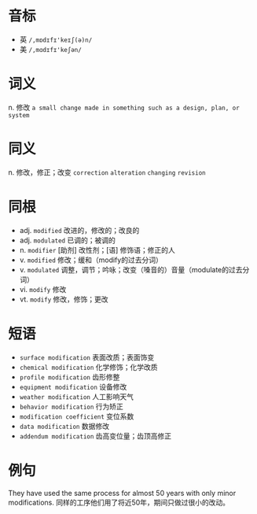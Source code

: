 # 音标

- 英 `/,mɒdɪfɪ'keɪʃ(ə)n/`
- 美 `/,mɑdɪfɪ'keʃən/`

# 词义

n. 修改
`a small change made in something such as a design, plan, or system`

# 同义

n. 修改，修正；改变
`correction` `alteration` `changing` `revision`

# 同根

- adj. `modified` 改进的，修改的；改良的
- adj. `modulated` 已调的；被调的
- n. `modifier` [助剂] 改性剂；[语] 修饰语；修正的人
- v. `modified` 修改；缓和（modify的过去分词）
- v. `modulated` 调整，调节；吟咏；改变（嗓音的）音量（modulate的过去分词）
- vi. `modify` 修改
- vt. `modify` 修改，修饰；更改

# 短语

- `surface modification` 表面改质；表面饰变
- `chemical modification` 化学修饰；化学改质
- `profile modification` 齿形修整
- `equipment modification` 设备修改
- `weather modification` 人工影响天气
- `behavior modification` 行为矫正
- `modification coefficient` 变位系数
- `data modification` 数据修改
- `addendum modification` 齿高变位量；齿顶高修正

# 例句

They have used the same process for almost 50 years with only minor modifications.
同样的工序他们用了将近50年，期间只做过很小的改动。


